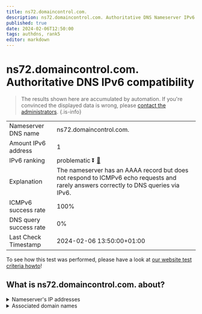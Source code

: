 ```yaml
---
title: ns72.domaincontrol.com.
description: ns72.domaincontrol.com. Authoritative DNS Nameserver IPv6 compatibility
published: true
date: 2024-02-06T12:50:00
tags: authdns, rank5
editor: markdown
---
```


# ns72.domaincontrol.com. Authoritative DNS IPv6 compatibility

> The results shown here are accumulated by automation. If you're convinced the displayed data is wrong, please [contact the administrators](/howto/chat). 
{.is-info}




|   |   |
| - | - |
| Nameserver DNS name | ns72.domaincontrol.com.
| Amount IPv6 address | 1
| IPv6 ranking | problematic :arrow_double_down: [🔗](/howto/ranking) |
| Explanation | The nameserver has an AAAA record but does not respond to ICMPv6 echo requests and rarely answers correctly to DNS queries via IPv6. |
| ICMPv6 success rate | 100%|
| DNS query success rate | 0% |
| Last Check Timestamp | 2024-02-06 13:50:00+01:00 |

To see how this test was performed, please have a look at [our website test criteria howto](/howto/testcriteria/authdns)!


## What is ns72.domaincontrol.com. about?




<details>
<summary>Nameserver's IP addresses</summary>

2603:5:2294::2e

</details>



<details>
<summary>Associated domain names</summary>

www.scylladb.com

</details>
